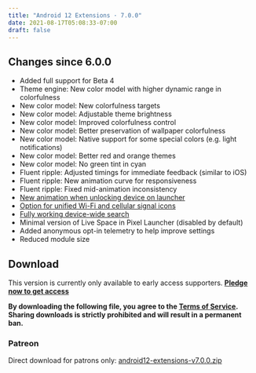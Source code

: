 ```yaml
---
title: "Android 12 Extensions · 7.0.0"
date: 2021-08-17T05:08:33-07:00
draft: false
---
```


## Changes since 6.0.0

- Added full support for Beta 4
- Theme engine: New color model with higher dynamic range in colorfulness
- New color model: New colorfulness targets
- New color model: Adjustable theme brightness
- New color model: Improved colorfulness control
- New color model: Better preservation of wallpaper colorfulness
- New color model: Native support for some special colors (e.g. light notifications)
- New color model: Better red and orange themes
- New color model: No green tint in cyan
- Fluent ripple: Adjusted timings for immediate feedback (similar to iOS)
- Fluent ripple: New animation curve for responsiveness
- Fluent ripple: Fixed mid-animation inconsistency
- [New animation when unlocking device on launcher](https://twitter.com/kdrag0n/status/1427599359797985284)
- [Option for unified Wi-Fi and cellular signal icons](https://twitter.com/kdrag0n/status/1427599370967347201)
- [Fully working device-wide search](https://twitter.com/kdrag0n/status/1427599253203943435)
- Minimal version of Live Space in Pixel Launcher (disabled by default)
- Added anonymous opt-in telemetry to help improve settings
- Reduced module size

## Download

This version is currently only available to early access supporters. **[Pledge now to get access](https://patreon.com/kdrag0n)**

**By downloading the following file, you agree to the [Terms of Service](https://kdrag0n.dev/terms-of-service). Sharing downloads is strictly prohibited and will result in a permanent ban.**

### Patreon

Direct download for patrons only: [android12-extensions-v7.0.0.zip](https://patreon.kdrag0n.dev/exclusive/android12-extensions-v7.0.0.zip)
